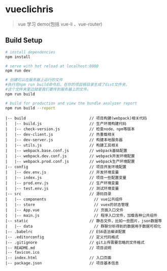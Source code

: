 # vueclichris

> vue 学习 demo(包括 vue-li 、vue-router)

## Build Setup

``` bash
# install dependencies
npm install

# serve with hot reload at localhost:8080
npm run dev

# 创建可以在服务器上运行的文件
#执行完npm run build命令后，在你的项目根目录生成了dist文件夹，
#这个文件夹里边就是我们要传到服务器上的文件。
npm run build

# build for production and view the bundle analyzer report
npm run build --report
```


	|-- build                            // 项目构建(webpack)相关代码
	|   |-- build.js                     // 生产环境构建代码
	|   |-- check-version.js             // 检查node、npm等版本
	|   |-- dev-client.js                // 热重载相关
	|   |-- dev-server.js                // 构建本地服务器
	|   |-- utils.js                     // 构建工具相关
	|   |-- webpack.base.conf.js         // webpack基础配置
	|   |-- webpack.dev.conf.js          // webpack开发环境配置
	|   |-- webpack.prod.conf.js         // webpack生产环境配置
	|-- config                           // 项目开发环境配置
	|   |-- dev.env.js                   // 开发环境变量
	|   |-- index.js                     // 项目一些配置变量
	|   |-- prod.env.js                  // 生产环境变量
	|   |-- test.env.js                  // 测试环境变量
	|-- src                              // 源码目录
	|   |-- components                     // vue公共组件
	|   |-- store                          // vuex的状态管理
	|   |-- App.vue                        // 页面入口文件
	|   |-- main.js                        // 程序入口文件，加载各种公共组件
	|-- static                           // 静态文件，比如一些图片，json数据等
	|   |-- data                           // 群聊分析得到的数据用于数据可视化
	|-- .babelrc                         // ES6语法编译配置
	|-- .editorconfig                    // 定义代码格式
	|-- .gitignore                       // git上传需要忽略的文件格式
	|-- README.md                        // 项目说明
	|-- favicon.ico 
	|-- index.html                       // 入口页面
	|-- package.json                     // 项目基本信息
